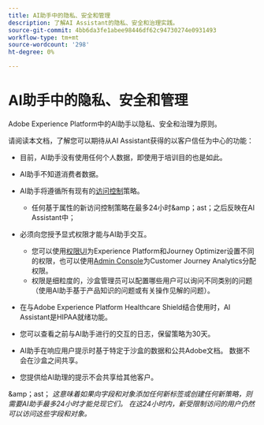 ```yaml
---
title: AI助手中的隐私、安全和管理
description: 了解AI Assistant的隐私、安全和治理实践。
source-git-commit: 4bb6da3fe1abee98446df62c94730274e0931493
workflow-type: tm+mt
source-wordcount: '298'
ht-degree: 0%

---
```


# AI助手中的隐私、安全和管理

Adobe Experience Platform中的AI助手以隐私、安全和治理为原则。

请阅读本文档，了解您可以期待从AI Assistant获得的以客户信任为中心的功能：

* 目前，AI助手没有使用任何个人数据，即使用于培训目的也是如此。
* AI助手不知道消费者数据。
* AI助手将遵循所有现有的[访问控制](https://experienceleague.adobe.com/zh-hans/docs/experience-platform/access-control/home)策略。

   * 任何基于属性的新访问控制策略在最多24小时&amp;amp；ast；之后反映在AI Assistant中；

* 必须向您授予显式权限才能与AI助手交互。

   * 您可以使用[权限UI](https://experienceleague.adobe.com/zh-hans/docs/experience-platform/access-control/abac/permissions-ui/browse)为Experience Platform和Journey Optimizer设置不同的权限，也可以使用[Admin Console](https://experienceleague.adobe.com/zh-hans/docs/experience-platform/access-control/ui/browse)为Customer Journey Analytics分配权限。
   * 权限是细粒度的，沙盒管理员可以配置哪些用户可以询问不同类别的问题（使用AI助手基于产品知识的问题或有关操作见解的问题）。

* 在与Adobe Experience Platform Healthcare Shield结合使用时，AI Assistant是HIPAA就绪功能。
* 您可以查看之前与AI助手进行的交互的日志，保留策略为30天。
* AI助手在响应用户提示时基于特定于沙盒的数据和公共Adobe文档。 数据不会在沙盒之间共享。
* 您提供给AI助理的提示不会共享给其他客户。

&amp;amp；ast； *这意味着如果向字段和对象添加任何新标签或创建任何新策略，则需要AI助手最多24小时才能兑现它们。 在这24小时内，新受限制访问的用户仍然可以访问这些字段和对象。*
